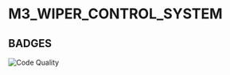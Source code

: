 # M3_WIPER_CONTROL_SYSTEM #

## BADGES ##

![Code Quality](https://app.codacy.com/gh/Kalainesan/M3_WIPER_CONTROL_SYSTEM/dashboard)
